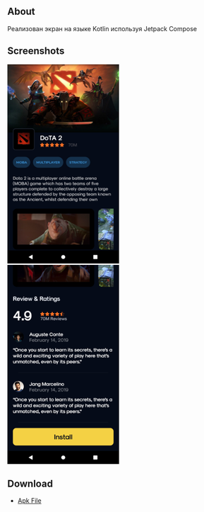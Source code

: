 ## About
Реализован экран на языке Kotlin используя Jetpack Compose
## Screenshots
<img src='Screenshots/Screenshot_1.png' height='450'> <img src='Screenshots/Screenshot_2.png' height='450'>

## Download
* [Apk File](https://github.com/Android/app/releases/build/outputs/apk/debug/app-debug.apk)
